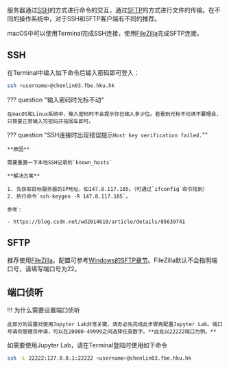 服务器通过[SSH](https://en.wikipedia.org/wiki/Secure_Shell)的方式进行命令的交互，通过[SFTP](https://en.wikipedia.org/wiki/SSH_File_Transfer_Protocol)的方式进行文件的传输。在不同的操作系统中，对于SSH和SFTP客户端有不同的推荐。

macOS中可以使用Terminal完成SSH连接，使用[FileZilla](https://filezilla-project.org/download.php?platform=osx)完成SFTP连接。

## SSH

在Terminal中输入如下命令后输入密码即可登入：

```bash
ssh <username>@chenlin03.fbe.hku.hk
```

??? question "输入密码时光标不动"

	在macOS和Linux系统中，输入密码时不会提示你已输入多少位。若看到光标不动请不要理会，只需要正常输入完密码并按回车即可。

??? question "SSH连接时出现错误提示`Host key verification failed.`""

    **原因**
    
    需要重置一下本地SSH记录的`known_hosts`

    **解决方案**

    1. 先获取目标服务器的IP地址，如147.8.117.185。（可通过`ifconfig`命令找到）
    2. 执行命令`ssh-keygen -R 147.8.117.185`。

    参考：

    - https://blog.csdn.net/wd2014610/article/details/85639741

## SFTP

推荐使用[FileZilla](https://filezilla-project.org/download.php?platform=osx)。配置可参考[Windows的SFTP章节](/01-connect/win/#sftp)。FileZilla默认不会指明端口号，请填写端口号为22。

## 端口侦听

!!! 为什么需要设置端口侦听

	此部分的设置对使用Jupyter Lab非常关键，请务必先完成此步骤再配置Jupyter Lab。端口号请向管理员申请，可以在20000-49999之间选择任意数字。**此处以22222端口为例。**

如需要使用Jupyter Lab，请在Terminal登陆时使用如下命令

```bash
ssh -L 22222:127.0.0.1:22222 <username>@chenlin03.fbe.hku.hk
```